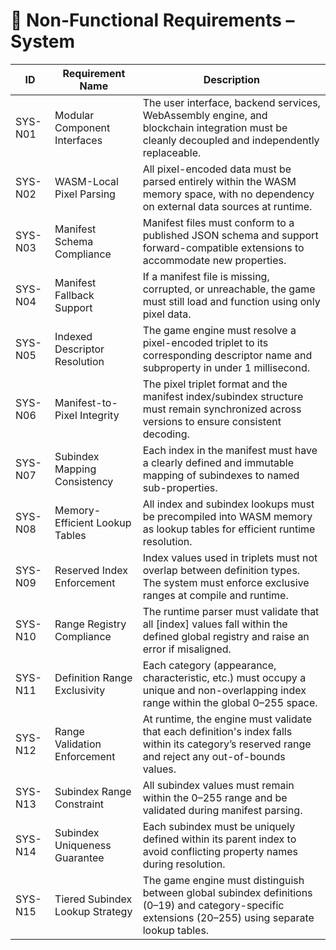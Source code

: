 # 📐 Non-Functional Requirements – System

| ID        | Requirement Name                | Description |
|-----------|----------------------------------|-------------|
| SYS-N01   | Modular Component Interfaces     | The user interface, backend services, WebAssembly engine, and blockchain integration must be cleanly decoupled and independently replaceable. |
| SYS-N02   | WASM-Local Pixel Parsing         | All pixel-encoded data must be parsed entirely within the WASM memory space, with no dependency on external data sources at runtime. |
| SYS-N03   | Manifest Schema Compliance       | Manifest files must conform to a published JSON schema and support forward-compatible extensions to accommodate new properties. |
| SYS-N04   | Manifest Fallback Support        | If a manifest file is missing, corrupted, or unreachable, the game must still load and function using only pixel data. |
| SYS-N05   | Indexed Descriptor Resolution    | The game engine must resolve a pixel-encoded triplet to its corresponding descriptor name and subproperty in under 1 millisecond. |
| SYS-N06   | Manifest-to-Pixel Integrity      | The pixel triplet format and the manifest index/subindex structure must remain synchronized across versions to ensure consistent decoding. |
| SYS-N07   | Subindex Mapping Consistency     | Each index in the manifest must have a clearly defined and immutable mapping of subindexes to named sub-properties. |
| SYS-N08   | Memory-Efficient Lookup Tables   | All index and subindex lookups must be precompiled into WASM memory as lookup tables for efficient runtime resolution. |
| SYS-N09 | Reserved Index Enforcement | Index values used in triplets must not overlap between definition types. The system must enforce exclusive ranges at compile and runtime. |
| SYS-N10 | Range Registry Compliance | The runtime parser must validate that all [index] values fall within the defined global registry and raise an error if misaligned. |
| SYS-N11 | Definition Range Exclusivity | Each category (appearance, characteristic, etc.) must occupy a unique and non-overlapping index range within the global 0–255 space. |
| SYS-N12 | Range Validation Enforcement | At runtime, the engine must validate that each definition's index falls within its category’s reserved range and reject any out-of-bounds values. |
| SYS-N13 | Subindex Range Constraint | All subindex values must remain within the 0–255 range and be validated during manifest parsing. |
| SYS-N14 | Subindex Uniqueness Guarantee | Each subindex must be uniquely defined within its parent index to avoid conflicting property names during resolution. |
| SYS-N15 | Tiered Subindex Lookup Strategy | The game engine must distinguish between global subindex definitions (0–19) and category-specific extensions (20–255) using separate lookup tables. |